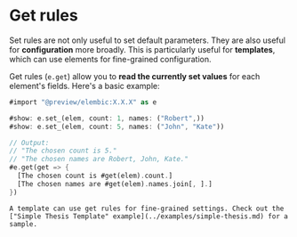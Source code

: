 # Get rules

Set rules are not only useful to set default parameters. They are also useful for **configuration** more broadly. This is particularly useful for **templates**, which can use elements for fine-grained configuration.

Get rules (`e.get`) allow you to **read the currently set values** for each element's fields. Here's a basic example:

```rs
#import "@preview/elembic:X.X.X" as e

#show: e.set_(elem, count: 1, names: ("Robert",))
#show: e.set_(elem, count: 5, names: ("John", "Kate"))

// Output:
// "The chosen count is 5."
// "The chosen names are Robert, John, Kate."
#e.get(get => {
  [The chosen count is #get(elem).count.]
  [The chosen names are #get(elem).names.join[, ].]
})
```

```admonish tip title="Usage in templates"
A template can use get rules for fine-grained settings. Check out the ["Simple Thesis Template" example](../examples/simple-thesis.md) for a sample.
```
